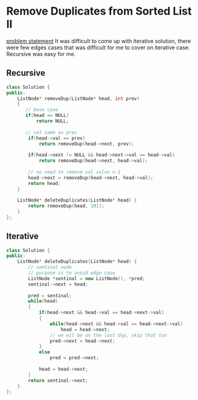 #  Remove Duplicates from Sorted List II
[problem statement]()
It was difficult to come up with iterative solution, there were few 
edges cases that was difficult for me to cover on iterative case.
Recursive was easy for me.

## Recursive

```cpp
class Solution {
public:
    ListNode* removeDup(ListNode* head, int prev)
    {
       // base case 
       if(head == NULL) 
           return NULL;
        
       // val same as prev 
        if(head->val == prev)
            return removeDup(head->next, prev);
        
        if(head->next != NULL && head->next->val == head->val)
            return removeDup(head->next, head->val);
        
        // no need to remove val solve n-1
        head->next = removeDup(head->next, head->val);
        return head;
    }
    
    ListNode* deleteDuplicates(ListNode* head) {
        return removeDup(head, 101);
    }
};
```

## Iterative

```cpp
class Solution {
public:
    ListNode* deleteDuplicates(ListNode* head) {
        // sentinal node
        // purpose is to avoid edge case
        ListNode *sentinal = new ListNode(), *pred;
        sentinal->next = head;
        
        pred = sentinal; 
        while(head)
        {
            if(head->next && head->val == head->next->val)
            {
                while(head->next && head->val == head->next->val)
                    head = head->next;
                // we wil be on the last dup, skip that too
                pred->next = head->next;
            }
            else
                pred = pred->next;
            
            head = head->next;
        }
        return sentinal->next;
    }
};
```
